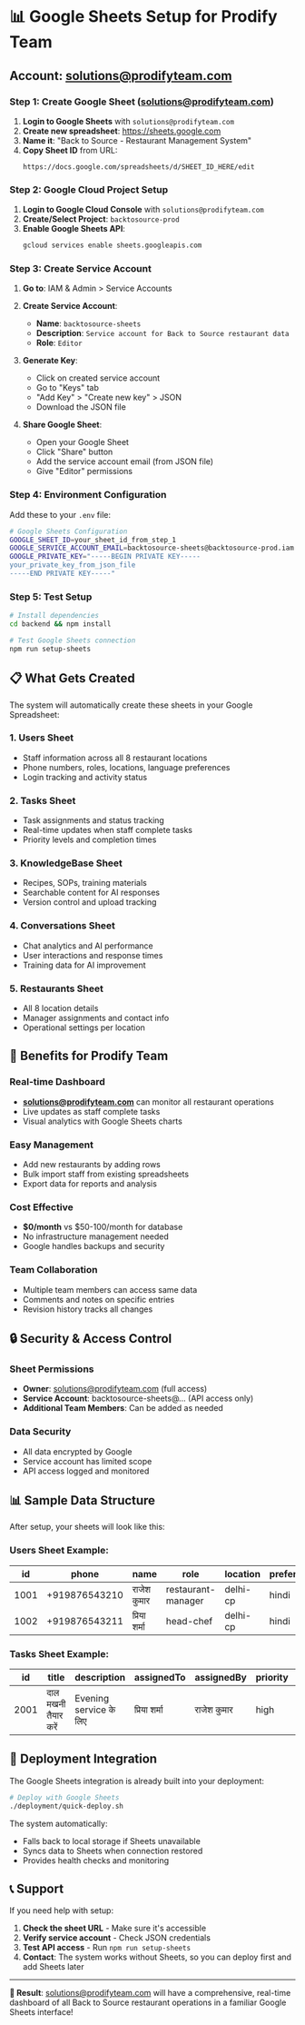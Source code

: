 # 📊 Google Sheets Setup for Prodify Team

## Account: solutions@prodifyteam.com

### Step 1: Create Google Sheet (solutions@prodifyteam.com)

1. **Login to Google Sheets** with `solutions@prodifyteam.com`
2. **Create new spreadsheet**: https://sheets.google.com
3. **Name it**: "Back to Source - Restaurant Management System"
4. **Copy Sheet ID** from URL: 
   ```
   https://docs.google.com/spreadsheets/d/SHEET_ID_HERE/edit
   ```

### Step 2: Google Cloud Project Setup

1. **Login to Google Cloud Console** with `solutions@prodifyteam.com`
2. **Create/Select Project**: `backtosource-prod`
3. **Enable Google Sheets API**:
   ```bash
   gcloud services enable sheets.googleapis.com
   ```

### Step 3: Create Service Account

1. **Go to**: IAM & Admin > Service Accounts
2. **Create Service Account**:
   - **Name**: `backtosource-sheets`
   - **Description**: `Service account for Back to Source restaurant data`
   - **Role**: `Editor`

3. **Generate Key**:
   - Click on created service account
   - Go to "Keys" tab
   - "Add Key" > "Create new key" > JSON
   - Download the JSON file

4. **Share Google Sheet**:
   - Open your Google Sheet
   - Click "Share" button
   - Add the service account email (from JSON file)
   - Give "Editor" permissions

### Step 4: Environment Configuration

Add these to your `.env` file:

```bash
# Google Sheets Configuration
GOOGLE_SHEET_ID=your_sheet_id_from_step_1
GOOGLE_SERVICE_ACCOUNT_EMAIL=backtosource-sheets@backtosource-prod.iam.gserviceaccount.com
GOOGLE_PRIVATE_KEY="-----BEGIN PRIVATE KEY-----
your_private_key_from_json_file
-----END PRIVATE KEY-----"
```

### Step 5: Test Setup

```bash
# Install dependencies
cd backend && npm install

# Test Google Sheets connection
npm run setup-sheets
```

## 📋 What Gets Created

The system will automatically create these sheets in your Google Spreadsheet:

### 1. **Users** Sheet
- Staff information across all 8 restaurant locations
- Phone numbers, roles, locations, language preferences
- Login tracking and activity status

### 2. **Tasks** Sheet  
- Task assignments and status tracking
- Real-time updates when staff complete tasks
- Priority levels and completion times

### 3. **KnowledgeBase** Sheet
- Recipes, SOPs, training materials
- Searchable content for AI responses
- Version control and upload tracking

### 4. **Conversations** Sheet
- Chat analytics and AI performance
- User interactions and response times
- Training data for AI improvement

### 5. **Restaurants** Sheet
- All 8 location details
- Manager assignments and contact info
- Operational settings per location

## 🎯 Benefits for Prodify Team

### **Real-time Dashboard**
- **solutions@prodifyteam.com** can monitor all restaurant operations
- Live updates as staff complete tasks
- Visual analytics with Google Sheets charts

### **Easy Management**
- Add new restaurants by adding rows
- Bulk import staff from existing spreadsheets
- Export data for reports and analysis

### **Cost Effective**
- **$0/month** vs $50-100/month for database
- No infrastructure management needed
- Google handles backups and security

### **Team Collaboration**
- Multiple team members can access same data
- Comments and notes on specific entries
- Revision history tracks all changes

## 🔒 Security & Access Control

### **Sheet Permissions**
- **Owner**: solutions@prodifyteam.com (full access)
- **Service Account**: backtosource-sheets@... (API access only)
- **Additional Team Members**: Can be added as needed

### **Data Security**
- All data encrypted by Google
- Service account has limited scope
- API access logged and monitored

## 📊 Sample Data Structure

After setup, your sheets will look like this:

### Users Sheet Example:
| id | phone | name | role | location | preferredLanguage | isActive | createdAt | lastSeen |
|----|-------|------|------|----------|-------------------|----------|-----------|----------|
| 1001 | +919876543210 | राजेश कुमार | restaurant-manager | delhi-cp | hindi | true | 2024-01-01T10:00:00Z | 2024-01-01T15:30:00Z |
| 1002 | +919876543211 | प्रिया शर्मा | head-chef | delhi-cp | hindi | true | 2024-01-01T10:05:00Z | 2024-01-01T15:25:00Z |

### Tasks Sheet Example:
| id | title | description | assignedTo | assignedBy | priority | status | createdAt | completedAt |
|----|-------|-------------|------------|------------|----------|--------|-----------|-------------|
| 2001 | दाल मखनी तैयार करें | Evening service के लिए | प्रिया शर्मा | राजेश कुमार | high | completed | 2024-01-01T11:00:00Z | 2024-01-01T15:00:00Z |

## 🚀 Deployment Integration

The Google Sheets integration is already built into your deployment:

```bash
# Deploy with Google Sheets
./deployment/quick-deploy.sh
```

The system automatically:
- Falls back to local storage if Sheets unavailable
- Syncs data to Sheets when connection restored
- Provides health checks and monitoring

## 📞 Support

If you need help with setup:

1. **Check the sheet URL** - Make sure it's accessible
2. **Verify service account** - Check JSON credentials
3. **Test API access** - Run `npm run setup-sheets`
4. **Contact**: The system works without Sheets, so you can deploy first and add Sheets later

---

**🎯 Result**: solutions@prodifyteam.com will have a comprehensive, real-time dashboard of all Back to Source restaurant operations in a familiar Google Sheets interface!